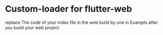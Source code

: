 # Custom-loader for flutter-web
replace The code of your index file in the web build by one in Exampls after you build your web project


